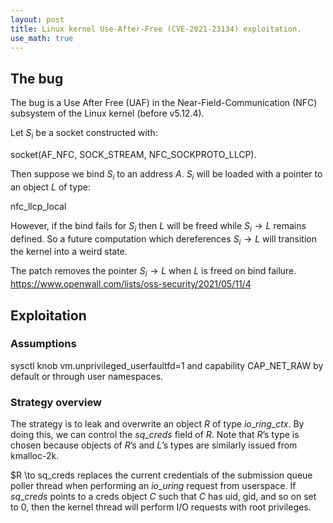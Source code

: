 ```yaml
---
layout: post
title: Linux kernel Use-After-Free (CVE-2021-23134) exploitation.
use_math: true
---
```


## The bug
The bug is a Use After Free (UAF) in the Near-Field-Communication (NFC) subsystem of the Linux kernel (before v5.12.4).

Let $S_i$ be a socket constructed with:

socket(AF_NFC, SOCK_STREAM, NFC_SOCKPROTO_LLCP). 

Then suppose we bind $S_i$ to an address $A$.
$S_i$ will be loaded with a pointer to an object $L$ of type:

nfc_llcp_local

However, if the bind fails for $S_i$ then $L$ will be freed while $S_i \to L$ remains defined. So a future computation which dereferences $S_i \to L$ will transition the kernel into a weird state.

The patch removes the pointer $S_i \to L$ when $L$ is freed on bind failure.
https://www.openwall.com/lists/oss-security/2021/05/11/4

## Exploitation
### Assumptions
sysctl knob vm.unprivileged_userfaultfd=1
and capability CAP_NET_RAW by default or through user namespaces.

### Strategy overview
The strategy is to leak and overwrite an object $R$ of type $io\_ring\_ctx$. By doing this, we can control the $sq\_creds$ field of $R$. Note that $R$’s type is chosen because objects of $R$’s and $L$’s types are similarly issued from kmalloc-2k.

$R \to sq\_creds replaces the current credentials of the submission queue poller thread when performing an $io\_uring$ request from userspace. If $sq\_creds$ points to a creds object $C$ such that $C$ has uid, gid, and so on set to $0$, then the kernel thread will perform I/O requests with root privileges.
